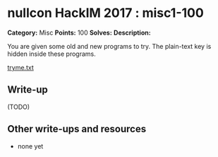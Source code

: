 # nullcon HackIM 2017 : misc1-100

**Category:** Misc
**Points:** 100
**Solves:** 
**Description:**

You are given some old and new programs to try. The plain-text key is hidden inside these programs.

[tryme.txt](tryme.txt)

## Write-up

(TODO)

## Other write-ups and resources

* none yet
